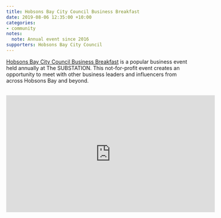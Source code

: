 ```yaml
---
title: Hobsons Bay City Council Business Breakfast
date: 2019-08-06 12:35:00 +10:00
categories:
- community
notes:
  note: Annual event since 2016
supporters: Hobsons Bay City Council
---
```


[Hobsons Bay City Council Business Breakfast](https://www.youtube.com/watch?v=HpoyDqB99Wo) is a popular business event held annually at The SUBSTATION. This not-for-profit event creates an opportunity to meet with other business leaders and influencers from across Hobsons Bay and beyond.

<br>
<iframe width="560" height="315" src="https://www.youtube.com/embed/HpoyDqB99Wo" frameborder="0" allow="accelerometer; autoplay; encrypted-media; gyroscope; picture-in-picture" allowfullscreen></iframe>